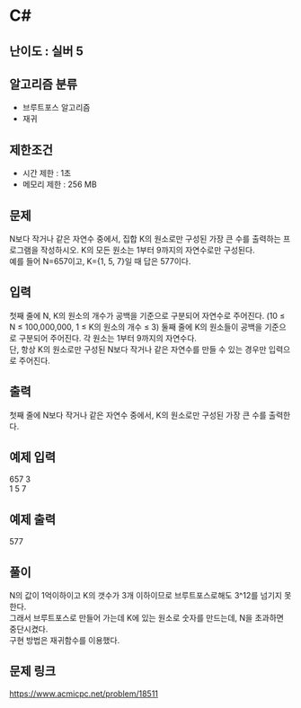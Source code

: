 # C#

## 난이도 : 실버 5

## 알고리즘 분류
  - 브루트포스 알고리즘
  - 재귀

## 제한조건
  - 시간 제한 : 1초
  - 메모리 제한 : 256 MB

## 문제
N보다 작거나 같은 자연수 중에서, 집합 K의 원소로만 구성된 가장 큰 수를 출력하는 프로그램을 작성하시오. K의 모든 원소는 1부터 9까지의 자연수로만 구성된다.<br/>
예를 들어 N=657이고, K={1, 5, 7}일 때 답은 577이다.<br/>


## 입력
첫째 줄에 N, K의 원소의 개수가 공백을 기준으로 구분되어 자연수로 주어진다. (10 ≤ N ≤ 100,000,000, 1 ≤ K의 원소의 개수 ≤ 3) 둘째 줄에 K의 원소들이 공백을 기준으로 구분되어 주어진다. 각 원소는 1부터 9까지의 자연수다.<br/>
단, 항상 K의 원소로만 구성된 N보다 작거나 같은 자연수를 만들 수 있는 경우만 입력으로 주어진다.<br/>


## 출력
첫째 줄에 N보다 작거나 같은 자연수 중에서, K의 원소로만 구성된 가장 큰 수를 출력한다.<br/>


## 예제 입력
657 3<br/>
1 5 7<br/>

## 예제 출력
577<br/>


## 풀이
N의 값이 1억이하이고 K의 갯수가 3개 이하이므로 브루트포스로해도 3^12를 넘기지 못한다.<br/>
그래서 브루트포스로 만들어 가는데 K에 있는 원소로 숫자를 만드는데, N을 초과하면 중단시켰다.<br/>
구현 방법은 재귀함수를 이용했다.<br/>


## 문제 링크
https://www.acmicpc.net/problem/18511